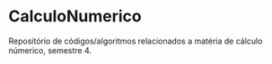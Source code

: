 # CalculoNumerico
Repositório de códigos/algoritmos relacionados a matéria de cálculo númerico, semestre 4.
